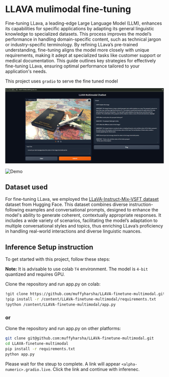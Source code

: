 # LLAVA mulimodal fine-tuning
Fine-tuning LLava, a leading-edge Large Language Model (LLM), enhances its capabilities for specific applications by adapting its general linguistic knowledge to specialized datasets. This process improves the model’s performance in handling domain-specific content, such as technical jargon or industry-specific terminology. By refining LLava’s pre-trained understanding, fine-tuning aligns the model more closely with unique requirements, making it adept at specialized tasks like customer support or medical documentation. This guide outlines key strategies for effectively fine-tuning LLava, ensuring optimal performance tailored to your application's needs.

This project uses ```gradio``` to serve the fine tuned model

![Sample Image](images/detailedInference.png)

![Demo](https://drive.google.com/file/d/164KuH2qRzHLm7LFdbxZPDtqSzb1PAper/view?usp=sharing)


## Dataset used
For fine-tuning LLava, we employed the [LLaVA-Instruct-Mix-VSFT dataset](https://huggingface.co/datasets/HuggingFaceH4/llava-instruct-mix-vsft) dataset from Hugging Face. This dataset combines diverse instruction-following examples and conversational prompts, designed to enhance the model's ability to generate coherent, contextually appropriate responses. It includes a wide variety of scenarios, facilitating the model’s adaptation to multiple conversational styles and topics, thus enriching LLava’s proficiency in handling real-world interactions and diverse linguistic nuances.

## Inference Setup instruction
To get started with this project, follow these steps:

**Note:** It is advisable to use colab ```T4``` environment. The model is ```4-bit``` quantized and requires GPU. 


Clone the repository and run app.py on colab:

   ```bash
   !git clone https://github.com/muffyharsha/LLAVA-finetune-multimodal.git
   !pip install -r /content/LLAVA-finetune-multimodal/requirements.txt
   !python /content/LLAVA-finetune-multimodal/app.py
   ```

### or

Clone the repository and run app.py on other platforms:
   
   ```bash
   git clone git@github.com:muffyharsha/LLAVA-finetune-multimodal.git
   cd LLAVA-finetune-multimodal
   pip install -r requirements.txt
   python app.py
  ```

Please wait for the steup to complete. A link will appear ```<alpha-numeric>.gradio.live```. Click the link and continue with inferenec.
